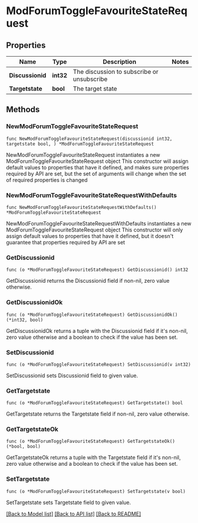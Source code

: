 # ModForumToggleFavouriteStateRequest

## Properties

Name | Type | Description | Notes
------------ | ------------- | ------------- | -------------
**Discussionid** | **int32** | The discussion to subscribe or unsubscribe | 
**Targetstate** | **bool** | The target state | 

## Methods

### NewModForumToggleFavouriteStateRequest

`func NewModForumToggleFavouriteStateRequest(discussionid int32, targetstate bool, ) *ModForumToggleFavouriteStateRequest`

NewModForumToggleFavouriteStateRequest instantiates a new ModForumToggleFavouriteStateRequest object
This constructor will assign default values to properties that have it defined,
and makes sure properties required by API are set, but the set of arguments
will change when the set of required properties is changed

### NewModForumToggleFavouriteStateRequestWithDefaults

`func NewModForumToggleFavouriteStateRequestWithDefaults() *ModForumToggleFavouriteStateRequest`

NewModForumToggleFavouriteStateRequestWithDefaults instantiates a new ModForumToggleFavouriteStateRequest object
This constructor will only assign default values to properties that have it defined,
but it doesn't guarantee that properties required by API are set

### GetDiscussionid

`func (o *ModForumToggleFavouriteStateRequest) GetDiscussionid() int32`

GetDiscussionid returns the Discussionid field if non-nil, zero value otherwise.

### GetDiscussionidOk

`func (o *ModForumToggleFavouriteStateRequest) GetDiscussionidOk() (*int32, bool)`

GetDiscussionidOk returns a tuple with the Discussionid field if it's non-nil, zero value otherwise
and a boolean to check if the value has been set.

### SetDiscussionid

`func (o *ModForumToggleFavouriteStateRequest) SetDiscussionid(v int32)`

SetDiscussionid sets Discussionid field to given value.


### GetTargetstate

`func (o *ModForumToggleFavouriteStateRequest) GetTargetstate() bool`

GetTargetstate returns the Targetstate field if non-nil, zero value otherwise.

### GetTargetstateOk

`func (o *ModForumToggleFavouriteStateRequest) GetTargetstateOk() (*bool, bool)`

GetTargetstateOk returns a tuple with the Targetstate field if it's non-nil, zero value otherwise
and a boolean to check if the value has been set.

### SetTargetstate

`func (o *ModForumToggleFavouriteStateRequest) SetTargetstate(v bool)`

SetTargetstate sets Targetstate field to given value.



[[Back to Model list]](../README.md#documentation-for-models) [[Back to API list]](../README.md#documentation-for-api-endpoints) [[Back to README]](../README.md)


